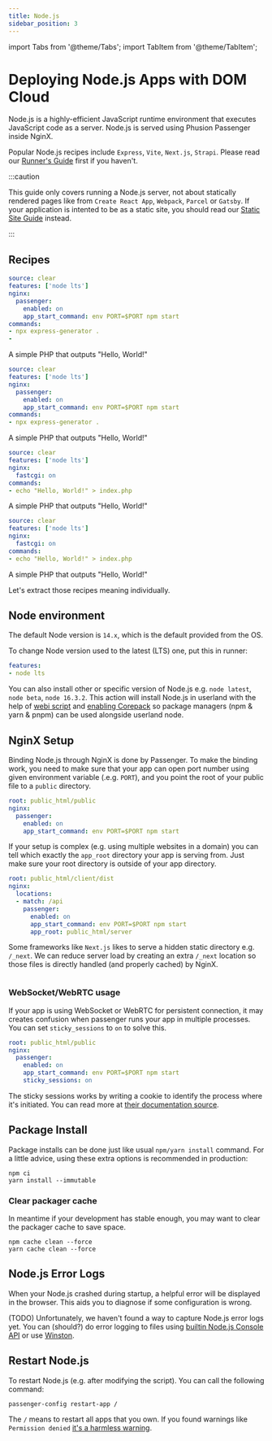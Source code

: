 ```yaml
---
title: Node.js
sidebar_position: 3
---
```


import Tabs from '@theme/Tabs';
import TabItem from '@theme/TabItem';

# Deploying Node.js Apps with DOM Cloud

Node.js is a highly-efficient JavaScript runtime environment that executes JavaScript code as a server.
Node.js is served using Phusion Passenger inside NginX.

Popular Node.js recipes include `Express`, `Vite`, `Next.js`, `Strapi`. Please read our [Runner's Guide](../features/runner.md) first if you haven't.

:::caution

This guide only covers running a Node.js server, not about statically rendered pages like from `Create React App`, `Webpack`, `Parcel` or `Gatsby`.
If your application is intented to be as a static site, you should read our [Static Site Guide](./static-site.md) instead.

:::

## Recipes

<Tabs>
  <TabItem value="express" label="Express" default>

```yaml
source: clear
features: ['node lts']
nginx:
  passenger:
    enabled: on
    app_start_command: env PORT=$PORT npm start
commands:
- npx express-generator .
- 
```

A simple PHP that outputs "Hello, World!"

  </TabItem>
  <TabItem value="vite" label="Vite" default>

```yaml
source: clear
features: ['node lts']
nginx:
  passenger:
    enabled: on
    app_start_command: env PORT=$PORT npm start
commands:
- npx express-generator .
```

A simple PHP that outputs "Hello, World!"

  </TabItem>
  <TabItem value="next" label="Next.js" default>

```yaml
source: clear
features: ['node lts']
nginx:
  fastcgi: on
commands:
- echo "Hello, World!" > index.php
```

A simple PHP that outputs "Hello, World!"

  </TabItem>
  <TabItem value="strapi" label="Strapi" default>

```yaml
source: clear
features: ['node lts']
nginx:
  fastcgi: on
commands:
- echo "Hello, World!" > index.php
```

A simple PHP that outputs "Hello, World!"

  </TabItem>
</Tabs>

Let's extract those recipes meaning individually.

## Node environment

The default Node version is `14.x`, which is the default provided from the OS.

To change Node version used to the latest (LTS) one, put this in runner:

```yaml
features:
- node lts
```

You can also install other or specific version of Node.js e.g. `node latest`,  `node beta`,  `node 16.3.2`. This action will install Node.js in userland with the help of [webi script](https://webinstall.dev/node/) and [enabling Corepack](https://nodejs.org/dist/latest/docs/api/corepack.html) so package managers (npm & yarn & pnpm) can be used alongside userland node.

## NginX Setup 

Binding Node.js through NginX is done by Passenger. To make the binding work, you need to make sure that your app can open port number using given environment variable (.e.g. `PORT`), and you point the root of your public file to a `public` directory.

```yaml
root: public_html/public
nginx:
  passenger:
    enabled: on
    app_start_command: env PORT=$PORT npm start
```

If your setup is complex (e.g. using multiple websites in a domain) you can tell which exactly the `app_root` directory your app is serving from. Just make sure your root directory is outside of your app directory.

```yaml
root: public_html/client/dist
nginx:
  locations: 
  - match: /api
    passenger:
      enabled: on
      app_start_command: env PORT=$PORT npm start
      app_root: public_html/server
```

Some frameworks like `Next.js` likes to serve a hidden static directory e.g. `/_next`. We can reduce server load by creating an extra `/_next` location so those files is directly handled (and properly cached) by NginX.

```yaml 

```

### WebSocket/WebRTC usage

If your app is using WebSocket or WebRTC for persistent connection, it may creates confusion when passenger runs your app in multiple processes. You can set `sticky_sessions` to `on` to solve this.

```yaml
root: public_html/public
nginx:
  passenger:
    enabled: on
    app_start_command: env PORT=$PORT npm start
    sticky_sessions: on
```

The sticky sessions works by writing a cookie to identify the process where it's initiated. You can read more at [their documentation source](https://www.phusionpassenger.com/docs/references/config_reference/nginx/#passenger_sticky_sessions).

## Package Install

Package installs can be done just like usual `npm/yarn install` command. For a little advice, using these extra options is recommended in production:

```
npm ci
yarn install --immutable
```

### Clear packager cache

In meantime if your development has stable enough, you may want to clear the packager cache to save space.

```
npm cache clean --force
yarn cache clean --force
```

## Node.js Error Logs

When your Node.js crashed during startup, a helpful error will be displayed in the browser. This aids you to diagnose if some configuration is wrong.

(TODO) Unfortunately, we haven't found a way to capture Node.js error logs yet. You can (should?) do error logging to files using [builtin Node.js Console API](https://melvingeorge.me/blog/save-logs-to-files-nodejs) or use [Winston](https://www.npmjs.com/package/winston).


## Restart Node.js

To restart Node.js (e.g. after modifying the script). You can call the following command:

```
passenger-config restart-app /
```

The `/` means to restart all apps that you own. If you found warnings like `Permission denied` [it's a harmless warning](https://github.com/phusion/passenger/issues/2367).

